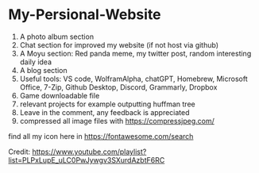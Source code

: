 # My-Persional-Website

1. A photo album section
2. Chat section for improved my website (if not host via github)
3. A Moyu section: Red panda meme, my twitter post, random interesting daily idea
4. A blog section
5. Useful tools: VS code, WolframAlpha, chatGPT, Homebrew, Microsoft Office, 7-Zip, Github Desktop, Discord, Grammarly, Dropbox
6. Game downloadable file
7. relevant projects for example outputting huffman tree
8. Leave in the comment, any feedback is appreciated
9. compressed all image files with https://compressjpeg.com/

find all my icon here in https://fontawesome.com/search


Credit: https://www.youtube.com/playlist?list=PLPxLupE_uLC0PwJywgv3SXurdAzbtF6RC
